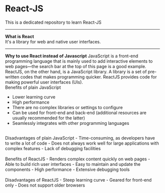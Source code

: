 # React-JS
This is a dedicated repository to learn React-JS

***

**What is React**  
It's a library for web and native user interfaces.

***

**Why to use React instead of Javascript**
JavaScript is a front-end programming language that is mainly used to add interactive elements to web pages—the search bar at the top of this page is a good example.  
ReactJS, on the other hand, is a JavaScript library.  A library is a set of pre-written codes that makes programming quicker. ReactJS provides code for making powerful user interfaces (UIs).<br />
Benefits of plain JavaScript<br />
- Lower learning curve
- High performance
- There are no complex libraries or settings to configure
- Can be used for front-end and back-end (additional resources are usually recommended for the latter)
- Seamlessly integrates with other programming languages

<br>
Disadvantages of plain JavaScript  
- Time-consuming, as developers have to write a lot of code
- Does not always work well for large applications with complex features
- Lack of debugging facilities
<br/>

<br>
Benefits of ReactJS  
- Renders complex content quickly on web pages
- Able to build rich user interfaces
- Easy to maintain and update the components
- High performance
- Extensive debugging tools
<br/>

<br>
Disadvantages of ReactJS  
- Steep learning curve
- Geared for front-end only
- Does not support older browsers
<br/>